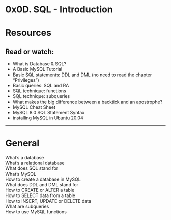 # 0x0D. SQL - Introduction

# Resources
## Read or watch:

* What is Database & SQL?
* A Basic MySQL Tutorial
* Basic SQL statements: DDL and DML (no need to read the chapter “Privileges”)
* Basic queries: SQL and RA
* SQL technique: functions
* SQL technique: subqueries
* What makes the big difference between a backtick and an apostrophe?
* MySQL Cheat Sheet
* MySQL 8.0 SQL Statement Syntax
* installing MySQL in Ubuntu 20.04
-------------------------------------------------------------------
# General    
What’s a database    
What’s a relational database   
What does SQL stand for  
What’s MySQL   
How to create a database in MySQL  
What does DDL and DML stand for   
How to CREATE or ALTER a table   
How to SELECT data from a table    
How to INSERT, UPDATE or DELETE data  
What are subqueries   
How to use MySQL functions  
